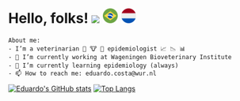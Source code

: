 # Hello, folks! <img src="https://raw.githubusercontent.com/MartinHeinz/MartinHeinz/master/wave.gif" width="30px">  <img alt="Brazil" src="https://github.com/HatScripts/circle-flags/blob/gh-pages/flags/br.svg" width="30px"> <img  alt="Netherlands" src="https://github.com/HatScripts/circle-flags/blob/gh-pages/flags/nl.svg" width="30px">










```html
About me:
- I’m a veterinarian 🐷 🐮 🐔 epidemiologist 📈 📉 📊 
- 🔭 I’m currently working at Wageningen Bioveterinary Institute
- 🌱 I’m currently learning epidemiology (always)
- 📫 How to reach me: eduardo.costa@wur.nl
```

[![Eduardo's GitHub stats](https://github-readme-stats.vercel.app/api?username=eduardodefreitascosta)](https://github.com/eduardodefreitascosta/github-readme-stats) [![Top Langs](https://github-readme-stats.vercel.app/api/top-langs/?username=eduardodefreitascosta&layout=compact)](https://github.com/eduardodefreitascosta/github-readme-stats)
